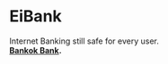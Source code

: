 # EiBank
Internet Banking still safe for every user.\
**[Bankok Bank](https://ibanking.bangkokbank.com/).**
